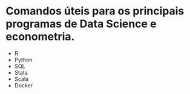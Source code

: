 # Comandos úteis para os principais programas de Data Science e econometria.

* R
* Python
* SQL
* Stata
* Scala
* Docker
